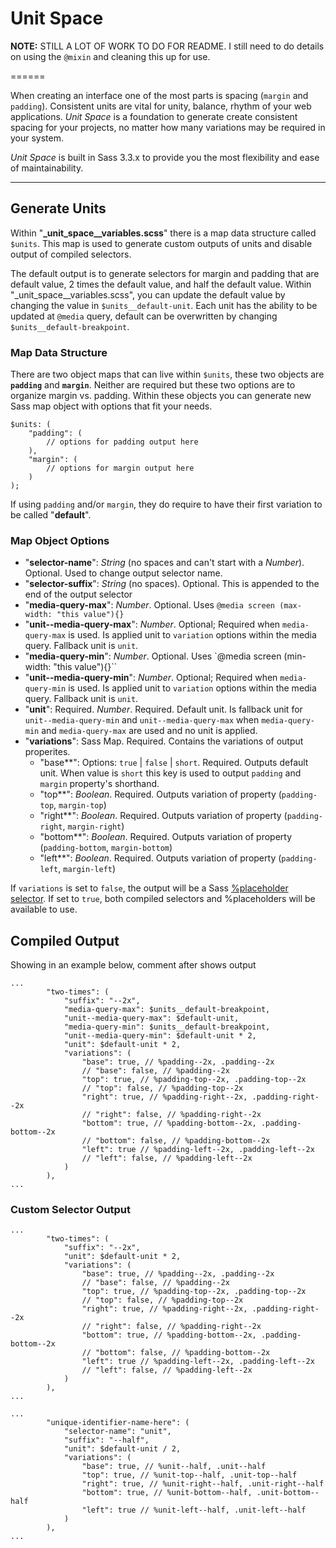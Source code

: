 # Unit Space

**NOTE:** STILL A LOT OF WORK TO DO FOR README. I still need to do details on using the `@mixin` and cleaning this up for use. 

======


When creating an interface one of the most parts is spacing (`margin` and `padding`). Consistent units are vital for unity, balance, rhythm of your web applications. *Unit Space* is a foundation to generate create consistent spacing for your projects, no matter how many variations may be required in your system.


*Unit Space* is built in Sass 3.3.x to provide you the most flexibility and ease of maintainability.

----


## Generate Units

Within "**_unit_space__variables.scss**" there is a map data structure called `$units`. This map is used to generate custom outputs of units and disable output of compiled selectors.

The default output is to generate selectors for margin and padding that are default value, 2 times the default value, and half the default value. Within "_unit_space__variables.scss", you can update the default value by changing the value in `$units__default-unit`. Each unit has the ability to be updated at `@media` query, default can be overwritten by changing `$units__default-breakpoint`.

### Map Data Structure

There are two object maps that can live within `$units`, these two objects are **`padding`** and **`margin`**. Neither are required but these two options are to organize margin vs. padding. Within these objects you can generate new Sass map object with options that fit your needs.

````
$units: (
	"padding": (
		// options for padding output here
	),
	"margin": (
		// options for margin output here
	)
);
````

If using `padding` and/or `margin`, they do require to have their first variation to be called "**default**".

### Map Object Options

* "**selector-name**": *String* (no spaces and can't start with a *Number*). Optional. Used to change output selector name.
* "**selector-suffix**": *String* (no spaces). Optional. This is appended to the end of the output selector
* "**media-query-max**": *Number*. Optional. Uses `@media screen (max-width: "this value"){}`
* "**unit--media-query-max**": *Number*. Optional; Required when `media-query-max` is used. Is applied unit to `variation` options within the media query. Fallback unit is `unit`.
* "**media-query-min**": *Number*. Optional. Uses `@media screen (min-width: "this value"){}``
* "**unit--media-query-min**": *Number*. Optional; Required when `media-query-min` is used. Is applied unit to `variation` options within the media query. Fallback unit is `unit`.
* "**unit**": Required. *Number*. Required. Default unit. Is fallback unit for `unit--media-query-min` and `unit--media-query-max` when `media-query-min` and `media-query-max` are used and no unit is applied.
* "**variations**": Sass Map. Required. Contains the variations of output properites.
  * "base**": Options: `true` | `false` | `short`. Required. Outputs default unit. When value is `short` this key is used to output `padding` and `margin` property's shorthand.
  * "top**": *Boolean*. Required. Outputs variation of property (`padding-top`, `margin-top`)
  * "right**": *Boolean*. Required. Outputs variation of property (`padding-right`, `margin-right`)
  * "bottom**": *Boolean*. Required. Outputs variation of property (`padding-bottom`, `margin-bottom`)
  * "left**": *Boolean*. Required. Outputs variation of property (`padding-left`, `margin-left`)

If `variations` is set to `false`, the output will be a Sass [%placeholder selector](http://sass-lang.com/documentation/file.SASS_REFERENCE.html#placeholder_selectors_). If set to `true`, both compiled selectors and %placeholders will be available to use.

## Compiled Output
Showing in an example below, comment after shows output

````
...
		"two-times": (
			"suffix": "--2x",
			"media-query-max": $units__default-breakpoint, 
			"unit--media-query-max": $default-unit, 
			"media-query-min": $units__default-breakpoint,
			"unit--media-query-min": $default-unit * 2,
			"unit": $default-unit * 2,
			"variations": (
				"base": true, // %padding--2x, .padding--2x
				// "base": false, // %padding--2x
				"top": true, // %padding-top--2x, .padding-top--2x
				// "top": false, // %padding-top--2x
				"right": true, // %padding-right--2x, .padding-right--2x
				// "right": false, // %padding-right--2x
				"bottom": true, // %padding-bottom--2x, .padding-bottom--2x
				// "bottom": false, // %padding-bottom--2x
				"left": true // %padding-left--2x, .padding-left--2x
				// "left": false, // %padding-left--2x
			)
		),
...
````

### Custom Selector Output

````
...
		"two-times": (
			"suffix": "--2x",
			"unit": $default-unit * 2,
			"variations": (
				"base": true, // %padding--2x, .padding--2x
				// "base": false, // %padding--2x
				"top": true, // %padding-top--2x, .padding-top--2x
				// "top": false, // %padding-top--2x
				"right": true, // %padding-right--2x, .padding-right--2x
				// "right": false, // %padding-right--2x
				"bottom": true, // %padding-bottom--2x, .padding-bottom--2x
				// "bottom": false, // %padding-bottom--2x
				"left": true // %padding-left--2x, .padding-left--2x
				// "left": false, // %padding-left--2x
			)
		),
...
````

````
...
		"unique-identifier-name-here": (
			"selector-name": "unit",
			"suffix": "--half",
			"unit": $default-unit / 2,
			"variations": (
				"base": true, // %unit--half, .unit--half
				"top": true, // %unit-top--half, .unit-top--half
				"right": true, // %unit-right--half, .unit-right--half
				"bottom": true, // %unit-bottom--half, .unit-bottom--half
				"left": true // %unit-left--half, .unit-left--half
			)
		),
...
````